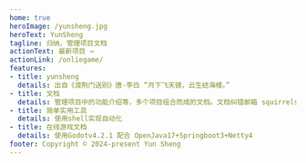 ```yaml
---
home: true
heroImage: /yunsheng.jpg
heroText: YunSheng
tagline: 归纳、管理项目文档
actionText: 最新项目 →
actionLink: /onliegame/
features:
- title: yunsheng
  details: 出自《渡荆门送别》唐·李白 “月下飞天镜，云生结海楼。”
- title: 文档
  details: 管理项目中的功能介绍等，多个项目组合而成的文档。文档纠错邮箱 squirrelsflying@163.com
- title: 简单实用工具
  details: 使用shell实现自动化
- title: 在线游戏文档
  details: 使用Godotv4.2.1 配合 OpenJava17+Springboot3+Netty4
footer: Copyright © 2024-present Yun Sheng
---
```

